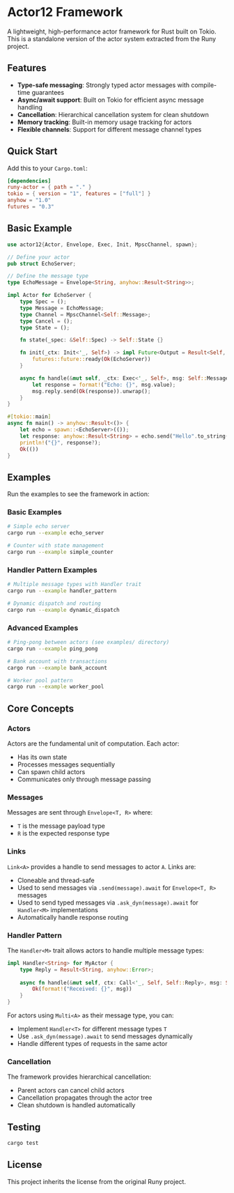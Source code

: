 # Actor12 Framework

A lightweight, high-performance actor framework for Rust built on Tokio. This is a standalone version of the actor system extracted from the Runy project.

## Features

- **Type-safe messaging**: Strongly typed actor messages with compile-time guarantees
- **Async/await support**: Built on Tokio for efficient async message handling
- **Cancellation**: Hierarchical cancellation system for clean shutdown
- **Memory tracking**: Built-in memory usage tracking for actors
- **Flexible channels**: Support for different message channel types

## Quick Start

Add this to your `Cargo.toml`:

```toml
[dependencies]
runy-actor = { path = "." }
tokio = { version = "1", features = ["full"] }
anyhow = "1.0"
futures = "0.3"
```

## Basic Example

```rust
use actor12{Actor, Envelope, Exec, Init, MpscChannel, spawn};

// Define your actor
pub struct EchoServer;

// Define the message type
type EchoMessage = Envelope<String, anyhow::Result<String>>;

impl Actor for EchoServer {
    type Spec = ();
    type Message = EchoMessage;
    type Channel = MpscChannel<Self::Message>;
    type Cancel = ();
    type State = ();

    fn state(_spec: &Self::Spec) -> Self::State {}

    fn init(_ctx: Init<'_, Self>) -> impl Future<Output = Result<Self, Self::Cancel>> + Send + 'static {
        futures::future::ready(Ok(EchoServer))
    }

    async fn handle(&mut self, _ctx: Exec<'_, Self>, msg: Self::Message) {
        let response = format!("Echo: {}", msg.value);
        msg.reply.send(Ok(response)).unwrap();
    }
}

#[tokio::main]
async fn main() -> anyhow::Result<()> {
    let echo = spawn::<EchoServer>(());
    let response: anyhow::Result<String> = echo.send("Hello".to_string()).await;
    println!("{}", response?);
    Ok(())
}
```

## Examples

Run the examples to see the framework in action:

### Basic Examples
```bash
# Simple echo server
cargo run --example echo_server

# Counter with state management  
cargo run --example simple_counter
```

### Handler Pattern Examples
```bash
# Multiple message types with Handler trait
cargo run --example handler_pattern

# Dynamic dispatch and routing
cargo run --example dynamic_dispatch
```

### Advanced Examples
```bash
# Ping-pong between actors (see examples/ directory)
cargo run --example ping_pong

# Bank account with transactions
cargo run --example bank_account

# Worker pool pattern
cargo run --example worker_pool
```

## Core Concepts

### Actors

Actors are the fundamental unit of computation. Each actor:
- Has its own state
- Processes messages sequentially 
- Can spawn child actors
- Communicates only through message passing

### Messages

Messages are sent through `Envelope<T, R>` where:
- `T` is the message payload type
- `R` is the expected response type

### Links

`Link<A>` provides a handle to send messages to actor `A`. Links are:
- Cloneable and thread-safe
- Used to send messages via `.send(message).await` for `Envelope<T, R>` messages
- Used to send typed messages via `.ask_dyn(message).await` for `Handler<M>` implementations
- Automatically handle response routing

### Handler Pattern

The `Handler<M>` trait allows actors to handle multiple message types:

```rust
impl Handler<String> for MyActor {
    type Reply = Result<String, anyhow::Error>;
    
    async fn handle(&mut self, ctx: Call<'_, Self, Self::Reply>, msg: String) -> Self::Reply {
        Ok(format!("Received: {}", msg))
    }
}
```

For actors using `Multi<A>` as their message type, you can:
- Implement `Handler<T>` for different message types `T`
- Use `.ask_dyn(message).await` to send messages dynamically
- Handle different types of requests in the same actor

### Cancellation

The framework provides hierarchical cancellation:
- Parent actors can cancel child actors
- Cancellation propagates through the actor tree
- Clean shutdown is handled automatically

## Testing

```bash
cargo test
```

## License

This project inherits the license from the original Runy project.